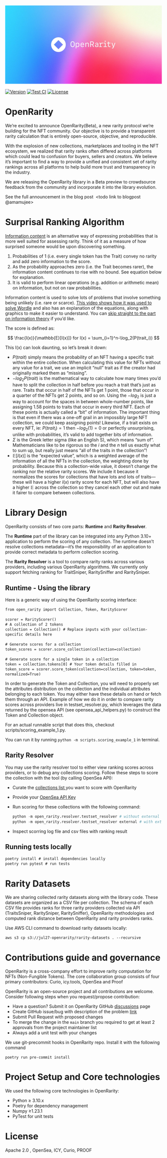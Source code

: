 ![OpenRarity](img/OR_Github_banner.jpg)

[![Version][version-badge]][version-link]
[![Test CI][ci-badge]][ci-link]
[![License][license-badge]][license-link]


# OpenRarity

We’re excited to announce OpenRarity(Beta), a new rarity protocol we’re building for the NFT community. Our objective is to provide a transparent rarity calculation that is entirely open-source, objective, and reproducible.

With the explosion of new collections, marketplaces and tooling in the NFT ecosystem, we realized that rarity ranks often differed across platforms which could lead to confusion for buyers, sellers and creators. We believe it’s important to find a way to provide a unified and consistent set of rarity rankings across all platforms to help build more trust and transparency in the industry.

We are releasing the OpenRarity library in a Beta preview to crowdsource feedback from the community and incorporate it into the library evolution.

See the full announcement in the blog post  <todo link to blogpost @amamujee>

# Surprisal Ranking Algorithm

[Information content](https://en.wikipedia.org/wiki/Information_content) is an alternative way of expressing probabilities that is more well suited for assessing rarity. Think of it as a measure of how surprised someone would be upon discovering something.

1. Probabilities of 1 (i.e. every single token has the Trait) convey no rarity and add zero information to the score.
2. As the probability approaches zero (i.e. the Trait becomes rarer), the information content continues to rise with no bound. See equation below for explanation.
3. It is valid to perform linear operations (e.g. addition or arithmetic mean) on information, but not on raw probabilities.

Information content is used to solve lots of problems that involve something being unlikely (i.e. rare or scarce). [This video shows how it was used to solve Wordle](https://www.youtube.com/watch?v=v68zYyaEmEA) and also has an explanation of the equations, along with graphics to make it easier to understand. You can [skip straight to the part on information theory](https://youtu.be/v68zYyaEmEA?t=485) if you’d like.

The score is defined as:

$$
\frac{I(x)}{\mathbb{E}[I(x)]}  for  I(x) = \sum_{i=1}^n-\log_2(P(trait_i))
$$

This I(x) can look daunting, so let’s break it down:

- $P(trait)$ simply means the probability of an NFT having a specific trait within the entire collection. When calculating this value for NFTs without any value for a trait, we use an implicit “null” trait as if the creator had originally marked them as “missing”.
- $-log_2P(trait)$ is the mathematical way to calculate how many times you’d have to split the collection in half before you reach a trait that’s just as rare. Traits that occur in half of the NFTs get 1 point, those that occur in a quarter of the NFTs get 2 points, and so on. Using the $-log_2$ is just a way to account for the spaces in between whole-number points, like assigning 1.58 points to traits that occur in every third NFT. Each of these points is actually called a “bit” of information.
The important thing is that even if there was a one-off grail in an impossibly large NFT collection, we could keep assigning points! Likewise, if a trait exists on every NFT, ie: $P(trait_i)=1$ then $-log_2(1) = 0$ or perfectly unsurprising, unlike with probabilities, it’s valid to add together bits of information.
- $\Sigma$ is the Greek letter sigma (like an English S), which means “sum of”. Mathematicians like to be rigorous so the $i$ and the $n$ tell us exactly what to sum up, but really just means “all of the traits in the collection”!
- $\mathbb{E}[I(x)]$ is the “expected value”, which is a weighted average of the information of all the NFTs in the collection, the weighting done by probability. Because this a collection-wide value, it doesn’t change the ranking nor the relative rarity scores. We include it because it normalizes the scores for collections that have lots and lots of traits—these will have a higher $I(x)$ rarity score for each NFT, but will also have a higher $\mathbb{E}$ across the collection so they cancel each other out and make it fairer to compare between collections.

# Library Design
OpenRarity consists of two core parts: **Runtime** and **Rarity Resolver**.

The **Runtime** part of the library can be integrated into any Python 3.10+ application to perform the scoring of any collection. The runtime doesn’t resolve collections metadata—it’s the responsibility of an application to provide correct metadata to perform collection scoring.

The **Rarity Resolver** is a tool to compare rarity ranks across various providers,
including various OpenRarity algorithms. We currently only support fetching ranking for
TraitSniper, RaritySniffer and RaritySniper.

## Runtime - Using the library
Here is a generic way of using the OpenRarity scoring interface:
```
from open_rarity import Collection, Token, RarityScorer

scorer = RarityScorer()
# A collection of 2 tokens
collection = Collection() # Replace inputs with your collection-specific details here

# Generate scores for a collection
token_scores = scorer.score_collection(collection=collection)

# Generate score for a single token in a collection
token = collection.tokens[0] # Your token details filled in
token_score = scorer.score_token(collection=collection, token=token, normalized=True)
```

In order to generate the Token and Collection, you will need to properly set the attributes distribution on the collection and the individual attributes belonging to each token. You may either have these details on hand or fetch them through an API. Example of how we do it in order to compare rarity scores across providers live in testset_resolver.py, which leverages the data returned by the opensea API (see opensea_api_helpers.py) to construct the Token and Collection object.

For an actual runnable script that does this, checkout scripts/scoring_example_1.py.

You can run it by running `python -m scripts.scoring_example_1` in terminal.


## Rarity Resolver
You may use the rarity resolver tool to either view ranking scores across providers, or to debug any collections scoring. Follow these steps to score the collection with the tool (by calling OpenSea API):

- Curate the <a href="https://github.com/ProjectOpenSea/open-rarity/blob/main/open_rarity/data/test_collections.json" title=“Collections>collections list </a> you want to score with OpenRarity
- Provide your <a href="https://github.com/ProjectOpenSea/open-rarity/blob/main/open_rarity/resolver/opensea_api_helpers.py#L20"> OpenSea API Key </a>
- Run scoring for these collections with the following command:

    ```python
    python -m open_rarity.resolver.testset_resolver # without external rarity resolution
    python -m open_rarity.resolver.testset_resolver external # with external rarity resolution
    ```
- Inspect scorring log file and csv files with ranking result

## Running tests locally

```
poetry install # install dependencies locally
poetry run pytest # run tests
```

# Rarity Datasets

We are sharing collected rarity datasets along with the library code. These datasets are organized as a CSV file per collection. The schema of each CSV file provides ranks for three rarity providers collected via API (TraitsSniper, RaritySniper, RaritySniffer), OpenRarity methodologies and computed rank distance between OpenRarity and rarity providers ranks.

Use AWS CLI command to download rarity datasets locally:

```
aws s3 cp s3://jul27-openrarity/rarity-datasets . --recursive
```

# Contributions guide and governance

OpenRarity is a cross-company effort to improve rarity computation for NFTs (Non-Fungible Tokens). The core collaboration group consists of four primary contributors: Curio, icy.tools, OpenSea and Proof

OpenRarity is an open-source project and all contributions are welcome. Consider following steps when you request/propose contribution:

- Have a question? Submit it on OpenRarity GitHub  [discussions](https://github.com/ProjectOpenSea/open-rarity/discussions) page
- Create GitHub issue/bug with description of the problem [link](https://github.com/ProjectOpenSea/open-rarity/issues/new?assignees=impreso&labels=bug&template=bug_report.md&title=)
- Submit Pull Request with proposed changes
- To merge the change in the `main` branch you required to get at least 2 approvals from the project maintainer list
- Always add a unit test with your changes

We use git-precommit hooks in OpenRarity repo. Install it with the following command
```
poetry run pre-commit install
```

# Project Setup and Core technologies

We used the following core technologies in OpenRarity:

- Python ≥ 3.10.x
- Poetry for dependency management
- Numpy ≥1.23.1
- PyTest for unit tests

# License

Apache 2.0 , OpenSea, ICY, Curio, PROOF



[license-badge]: https://img.shields.io/github/license/ProjectOpenSea/open-rarity
[license-link]: https://github.com/ProjectOpenSea/open-rarity/blob/main/LICENSE
[ci-badge]: https://github.com/ProjectOpenSea/open-rarity/actions/workflows/tests.yaml/badge.svg
[ci-link]: https://github.com/ProjectOpenSea/open-rarity/actions/workflows/tests.yaml
[version-badge]: https://img.shields.io/github/package-json/v/ProjectOpenSea/open-rarity
[version-link]: https://github.com/ProjectOpenSea/open-rarity/releases?display_name=tag
